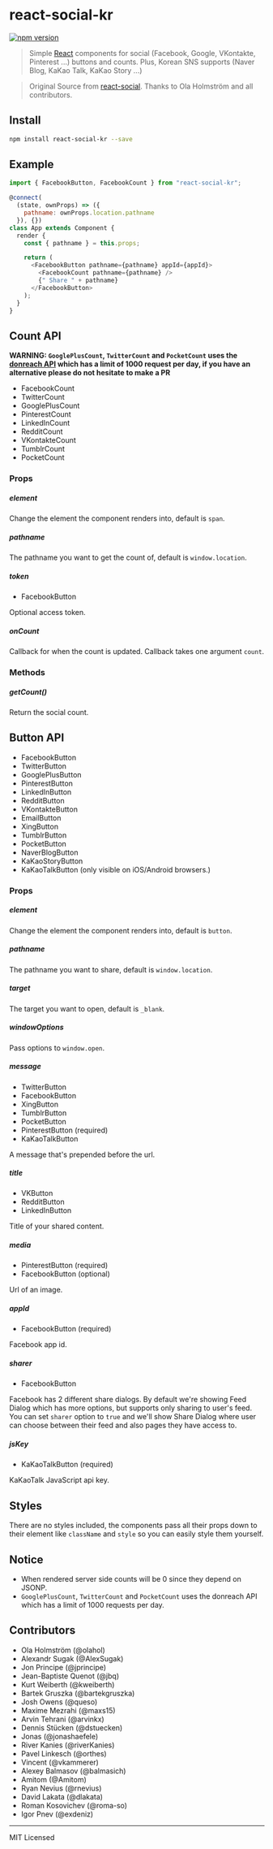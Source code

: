 # react-social-kr

[![npm version](https://badge.fury.io/js/react-social-kr.svg)](https://badge.fury.io/js/react-social-kr)

> Simple [React](http://facebook.github.io/react/index.html) components for
> social (Facebook, Google, VKontakte, Pinterest ...) buttons and counts.
> Plus, Korean SNS supports (Naver Blog, KaKao Talk, KaKao Story ...)

> Original Source from [react-social](https://github.com/olahol/react-social). Thanks to Ola Holmström and all contributors.

## Install

```bash
npm install react-social-kr --save
```

## Example

```javascript
import { FacebookButton, FacebookCount } from "react-social-kr";

@connect(
  (state, ownProps) => ({
    pathname: ownProps.location.pathname
  }), {})
class App extends Component {
  render {
    const { pathname } = this.props;

    return (
      <FacebookButton pathname={pathname} appId={appId}>
        <FacebookCount pathname={pathname} />
        {" Share " + pathname}
      </FacebookButton>
    );
  }
}
```

## Count  API

**WARNING: `GooglePlusCount`, `TwitterCount` and `PocketCount` uses the
[donreach API](http://donreach.com/social-share-count) which has a limit
of 1000 request per day, if you have an alternative please do not hesitate
to make a PR**

- FacebookCount
- TwitterCount
- GooglePlusCount
- PinterestCount
- LinkedInCount
- RedditCount
- VKontakteCount
- TumblrCount
- PocketCount

### Props

##### element

Change the element the component renders into, default is `span`.

##### pathname

The pathname you want to get the count of, default is `window.location`.

##### token

- FacebookButton

Optional access token.

##### onCount

Callback for when the count is updated. Callback takes one argument `count`.

### Methods

##### getCount()

Return the social count.

## Button API

-  FacebookButton
-  TwitterButton
-  GooglePlusButton
-  PinterestButton
-  LinkedInButton
-  RedditButton
-  VKontakteButton
-  EmailButton
-  XingButton
-  TumblrButton
-  PocketButton
-  NaverBlogButton
-  KaKaoStoryButton
-  KaKaoTalkButton (only visible on iOS/Android browsers.)

### Props

##### element

Change the element the component renders into, default is `button`.

##### pathname

The pathname you want to share, default is `window.location`.

##### target

The target you want to open, default is `_blank`.

##### windowOptions

Pass options to `window.open`.

##### message

- TwitterButton
- FacebookButton
- XingButton
- TumblrButton
- PocketButton
- PinterestButton (required)
- KaKaoTalkButton

A message that's prepended before the url.

##### title

- VKButton
- RedditButton
- LinkedInButton

Title of your shared content.

##### media

- PinterestButton (required)
- FacebookButton (optional)

Url of an image.

##### appId

- FacebookButton (required)

Facebook app id.

##### sharer

- FacebookButton

Facebook has 2 different share dialogs. By default we're showing Feed
Dialog which has more options, but supports only sharing to user's
feed. You can set `sharer` option to `true` and we'll show Share Dialog
where user can choose between their feed and also pages they have
access to.

##### jsKey

- KaKaoTalkButton (required)

KaKaoTalk JavaScript api key.

## Styles

There are no styles included, the components pass all their props down
to their element like `className` and `style` so you can easily style
them yourself.

## Notice

* When rendered server side counts will be 0 since they depend on JSONP.
* `GooglePlusCount`, `TwitterCount` and `PocketCount` uses the donreach API which has a limit of 1000 requests per day.

## Contributors

* Ola Holmström (@olahol)
* Alexandr Sugak (@AlexSugak)
* Jon Principe (@jprincipe)
* Jean-Baptiste Quenot (@jbq)
* Kurt Weiberth (@kweiberth)
* Bartek Gruszka (@bartekgruszka)
* Josh Owens (@queso)
* Maxime Mezrahi (@maxs15)
* Arvin Tehrani (@arvinkx)
* Dennis Stücken (@dstuecken)
* Jonas (@jonashaefele)
* River Kanies (@riverKanies)
* Pavel Linkesch (@orthes)
* Vincent (@vkammerer)
* Alexey Balmasov (@balmasich)
* Amitom (@Amitom)
* Ryan Nevius (@rnevius)
* David Lakata (@dlakata)
* Roman Kosovichev (@roma-so)
* Igor Pnev (@exdeniz)


---

MIT Licensed

[npm-image]: https://img.shields.io/npm/v/react-social.svg?style=flat-square
[npm-url]: https://npmjs.org/package/react-social
[downloads-image]: http://img.shields.io/npm/dm/react-social.svg?style=flat-square
[downloads-url]: https://npmjs.org/package/react-social
[travis-image]: https://img.shields.io/travis/olahol/react-social/master.svg?style=flat-square
[travis-url]: https://travis-ci.org/olahol/react-social
[dep-image]: https://david-dm.org/olahol/react-social/peer-status.svg?style=flat-square
[dep-url]: https://david-dm.org/olahol/react-social
